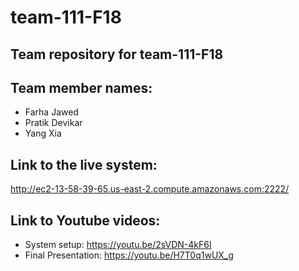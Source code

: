 # team-111-F18
## Team repository for team-111-F18

## Team member names:
 * Farha Jawed
 * Pratik Devikar
 * Yang Xia
## Link to the live system:
http://ec2-13-58-39-65.us-east-2.compute.amazonaws.com:2222/
## Link to Youtube videos:
* System setup:
https://youtu.be/2sVDN-4kF6I
* Final Presentation:
https://youtu.be/H7T0q1wUX_g
